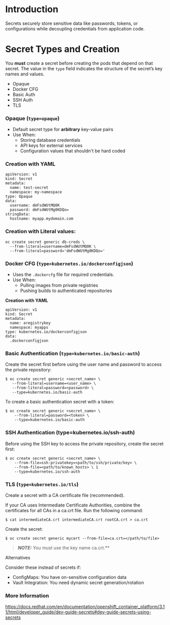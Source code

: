 # Introduction

Secrets securely store sensitive data like passwords, tokens, or configurations while decoupling credentials from application code.

# Secret Types and Creation

You **must** create a secret before creating the pods that depend on that secret. The value in the `type` field indicates the structure of the secret’s key names and values.
- Opaque
- Docker CFG
- Basic Auth
- SSH Auth
- TLS

### Opaque (`type=opaque`)
- Default secret type for **arbitrary** key-value pairs
- Use When:
  - Storing database credentials
  - API keys for external services
  - Configuration values that shouldn't be hard coded

### **Creation with YAML**
```
apiVersion: v1
kind: Secret
metadata:
  name: test-secret
  namespace: my-namespace
type: Opaque
data:
  username: dmFsdWUtMQ0K
  password: dmFsdWUtMg0KDQo=
stringData:
  hostname: myapp.mydomain.com
```
### **Creation with Literal values:**
```
oc create secret generic db-creds \
  --from-literal=username=dmFsdWUtMQ0K \
  --from-literal=password='dmFsdWUtMg0KDQo='
```

### **Docker CFG (`type=kubernetes.io/dockerconfigjson`)**
- Uses the `.dockercfg` file for required credentials.
- Use When:
  - Pulling images from private registries
  - Pushing builds to authenticated repositories

**Creation with YAML**
```
apiVersion: v1
kind: Secret
metadata:
  name: aregistrykey
  namespace: myapps
type: kubernetes.io/dockerconfigjson 
data:
  .dockerconfigjson
```

### Basic Authentication (`type=kubernetes.io/basic-auth`)

 Create the secret first before using the user name and password to access the private repository:

 ```
$ oc create secret generic <secret_name> \
    --from-literal=username=<user_name> \
    --from-literal=password=<password> \
    --type=kubernetes.io/basic-auth
```
To create a basic authentication secret with a token:
```
$ oc create secret generic <secret_name> \
    --from-literal=password=<token> \
    --type=kubernetes.io/basic-auth
```
### SSH Authentication (type=kubernetes.io/ssh-auth)

 Before using the SSH key to access the private repository, create the secret first:

```
$ oc create secret generic <secret_name> \
    --from-file=ssh-privatekey=<path/to/ssh/private/key> \
    --from-file=<path/to/known_hosts> \ 1
    --type=kubernetes.io/ssh-auth
```

### TLS (`type=kubernetes.io/tls`)

Create a secret with a CA certificate file (recommended).

If your CA uses Intermediate Certificate Authorities, combine the certificates for all CAs in a ca.crt file. Run the following command:

```
$ cat intermediateCA.crt intermediateCA.crt rootCA.crt > ca.crt
```

Create the secret:

```
$ oc create secret generic mycert --from-file=ca.crt=</path/to/file>
```

> **_NOTE:_**  You must use the key name ca.crt.**

Alternatives

Consider these instead of secrets if:
- ConfigMaps: You have on-sensitive configuration data
- Vault Integration: You need dynamic secret generation/rotation

### More Information
https://docs.redhat.com/en/documentation/openshift_container_platform/3.11/html/developer_guide/dev-guide-secrets#dev-guide-secrets-using-secrets
